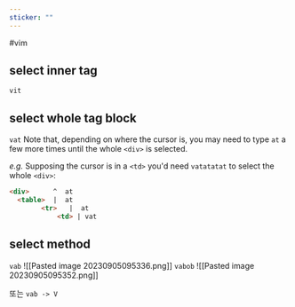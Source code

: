 ```yaml
---
sticker: ""
---
```

#vim
## select inner tag
`vit`
##  select whole tag block
`vat`
Note that, depending on where the cursor is, you may need to type `at` a few more times until the whole `<div>` is selected.

*e.g.*
Supposing the cursor is in a `<td>` you'd need `vatatatat` to select the whole `<div>`:
```html
<div>      ^  at
  <table>  |  at
		<tr>   |  at
			<td> | vat
```

## select method
`vab`
![[Pasted image 20230905095336.png]]
`vabob`
![[Pasted image 20230905095352.png]]

또는 `vab -> V`
